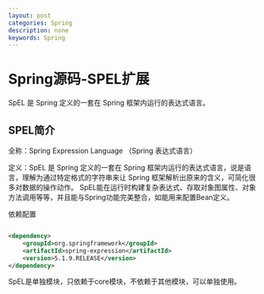 ```yaml
---
layout: post
categories: Spring
description: none
keywords: Spring
---
```

# Spring源码-SPEL扩展

SpEL 是 Spring 定义的一套在 Spring 框架内运行的表达式语言。

## SPEL简介

全称：Spring Expression Language （Spring 表达式语言）

定义：SpEL 是 Spring 定义的一套在 Spring 框架内运行的表达式语言，说是语言，理解为通过特定格式的字符串来让 Spring 框架解析出原来的含义，可简化很多对数据的操作动作。
SpEL能在运行时构建复杂表达式、存取对象图属性、对象方法调用等等，并且能与Spring功能完美整合，如能用来配置Bean定义。

依赖配置

```xml

<dependency>
    <groupId>org.springframework</groupId>
    <artifactId>spring-expression</artifactId>
    <version>5.1.9.RELEASE</version>
</dependency>
```

SpEL是单独模块，只依赖于core模块，不依赖于其他模块，可以单独使用。





